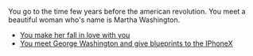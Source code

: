 You go to the time few years before the american revolution. You meet a beautiful woman who's name is Martha Washington.

* [You make her fall in love with you](heart-brokengw.md)
* [You meet George Washington and give blueprints to the IPhoneX](meet-washington.md)
